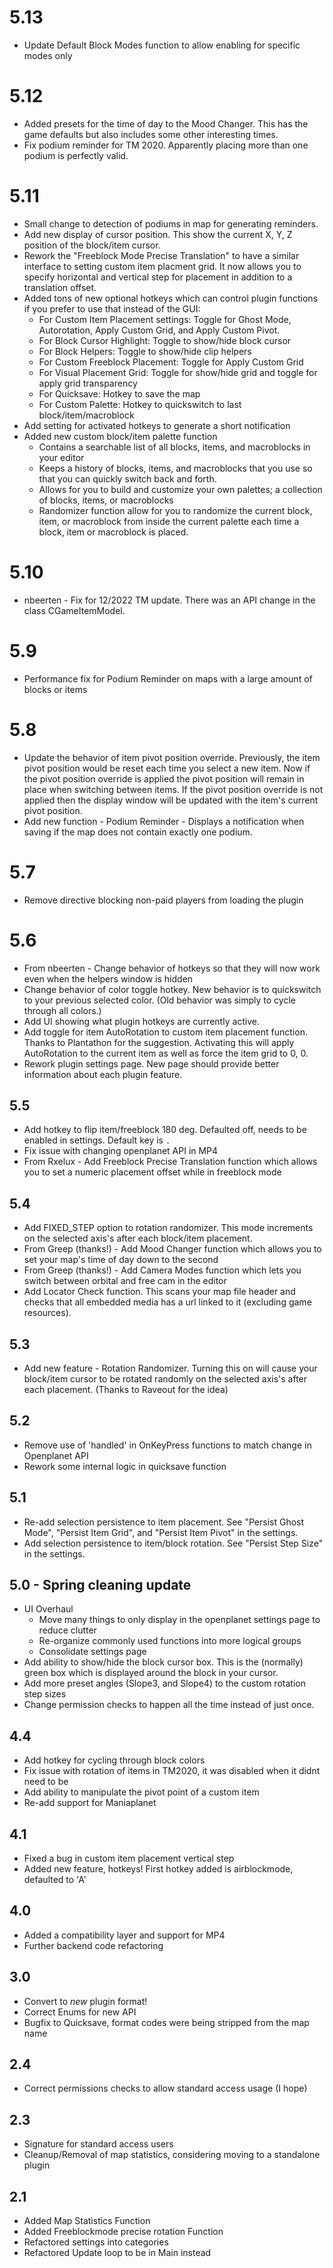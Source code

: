 # 5.13
* Update Default Block Modes function to allow enabling for specific modes only


# 5.12
* Added presets for the time of day to the Mood Changer. This has the game defaults but also includes some other interesting times.
* Fix podium reminder for TM 2020. Apparently placing more than one podium is perfectly valid.


# 5.11
* Small change to detection of podiums in map for generating reminders.
* Add new display of cursor position. This show the current X, Y, Z position of the block/item cursor.
* Rework the "Freeblock Mode Precise Translation" to have a similar interface to setting custom item placment grid. It now allows you to specify horizontal and vertical step for placement in addition to a translation offset.
* Added tons of new optional hotkeys which can control plugin functions if you prefer to use that instead of the GUI:
  * For Custom Item Placement settings: Toggle for Ghost Mode, Autorotation, Apply Custom Grid, and Apply Custom Pivot.
  * For Block Cursor Highlight: Toggle to show/hide block cursor
  * For Block Helpers: Toggle to show/hide clip helpers
  * For Custom Freeblock Placement: Toggle for Apply Custom Grid
  * For Visual Placement Grid: Toggle for show/hide grid and toggle for apply grid transparency
  * For Quicksave: Hotkey to save the map
  * For Custom Palette: Hotkey to quickswitch to last block/item/macroblock
* Add setting for activated hotkeys to generate a short notification
* Added new custom block/item palette function
  * Contains a searchable list of all blocks, items, and macroblocks in your editor
  * Keeps a history of blocks, items, and macroblocks that you use so that you can quickly switch back and forth.
  * Allows for you to build and customize your own palettes; a collection of blocks, items, or macroblocks
  * Randomizer function allow for you to randomize the current block, item, or macroblock from inside the current palette each time a block, item or macroblock is placed.


# 5.10
* nbeerten - Fix for 12/2022 TM update. There was an API change in the class CGameItemModel.


# 5.9
* Performance fix for Podium Reminder on maps with a large amount of blocks or items


# 5.8
* Update the behavior of item pivot position override. Previously, the item pivot position would be reset each time you select a new item. Now if the pivot position override is applied the pivot position will remain in place when switching between items. If the pivot position override is not applied then the display window will be updated with the item's current pivot position.
* Add new function - Podium Reminder - Displays a notification when saving if the map does not contain exactly one podium.


# 5.7
* Remove directive blocking non-paid players from loading the plugin


# 5.6
* From nbeerten - Change behavior of hotkeys so that they will now work even when the helpers window is hidden
* Change behavior of color toggle hotkey. New behavior is to quickswitch to your previous selected color. (Old behavior was simply to cycle through all colors.)
* Add UI showing what plugin hotkeys are currently active.
* Add toggle for item AutoRotation to custom item placement function. Thanks to Plantathon for the suggestion. Activating this will apply AutoRotation to the current item as well as force the item grid to 0, 0.
* Rework plugin settings page. New page should provide better information about each plugin feature.


## 5.5
* Add hotkey to flip item/freeblock 180 deg. Defaulted off, needs to be enabled in settings. Default key is `.`
* Fix issue with changing openplanet API in MP4
* From Rxelux - Add Freeblock Precise Translation function which allows you to set a numeric placement offset while in freeblock mode


## 5.4
* Add FIXED_STEP option to rotation randomizer. This mode increments on the selected axis's after each block/item placement.
* From Greep (thanks!) - Add Mood Changer function which allows you to set your map's time of day down to the second
* From Greep (thanks!) - Add Camera Modes function which lets you switch between orbital and free cam in the editor
* Add Locator Check function. This scans your map file header and checks that all embedded media has a url linked to it (excluding game resources).


## 5.3
* Add new feature - Rotation Randomizer. Turning this on will cause your block/item cursor to be rotated randomly on the selected axis's after each placement. (Thanks to Raveout for the idea)


## 5.2
* Remove use of 'handled' in OnKeyPress functions to match change in Openplanet API
* Rework some internal logic in quicksave function


## 5.1
* Re-add selection persistence to item placement. See "Persist Ghost Mode", "Persist Item Grid", and "Persist Item Pivot" in the settings.
* Add selection persistence to item/block rotation. See "Persist Step Size" in the settings.


## 5.0 - Spring cleaning update
* UI Overhaul
  * Move many things to only display in the openplanet settings page to reduce clutter
  * Re-organize commonly used functions into more logical groups
  * Consolidate settings page
* Add ability to show/hide the block cursor box. This is the (normally) green box which is displayed around the block in your cursor.
* Add more preset angles (Slope3, and Slope4) to the custom rotation step sizes
* Change permission checks to happen all the time instead of just once.

## 4.4
* Add hotkey for cycling through block colors
* Fix issue with rotation of items in TM2020, it was disabled when it didnt need to be
* Add ability to manipulate the pivot point of a custom item
* Re-add support for Maniaplanet

## 4.1
* Fixed a bug in custom item placement vertical step
* Added new feature, hotkeys! First hotkey added is airblockmode, defaulted to 'A'

## 4.0
* Added a compatibility layer and support for MP4
* Further backend code refactoring

## 3.0
* Convert to *new* plugin format!
* Correct Enums for new API
* Bugfix to Quicksave, format codes were being stripped from the map name

## 2.4
* Correct permissions checks to allow standard access usage (I hope)

## 2.3
* Signature for standard access users
* Cleanup/Removal of map statistics, considering moving to a standalone plugin

## 2.1
* Added Map Statistics Function
* Added Freeblockmode precise rotation Function
* Refactored settings into categories
* Refactored Update loop to be in Main instead